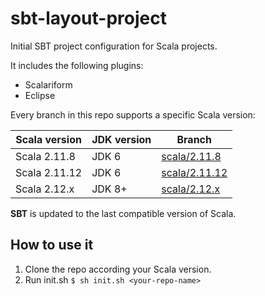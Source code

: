 # sbt-layout-project
Initial SBT project configuration for Scala projects.


It includes the following plugins:
* Scalariform
* Eclipse


Every branch in this repo supports a specific Scala version:

| Scala version | JDK version | Branch |
| --------- | -------- | ---- |
| Scala 2.11.8 | JDK 6 | [scala/2.11.8](https://github.com/juanitodread/sbt-layout-project/tree/scala/2.11.8) |
| Scala 2.11.12 | JDK 6 | [scala/2.11.12](https://github.com/juanitodread/sbt-layout-project/tree/scala/2.11.12) |
| Scala 2.12.x | JDK 8+ | [scala/2.12.x](https://github.com/juanitodread/sbt-layout-project/tree/scala/2.12.x) |


__SBT__ is updated to the last compatible version of Scala.


## How to use it
1. Clone the repo according your Scala version.
2. Run init.sh ```$ sh init.sh <your-repo-name>```

